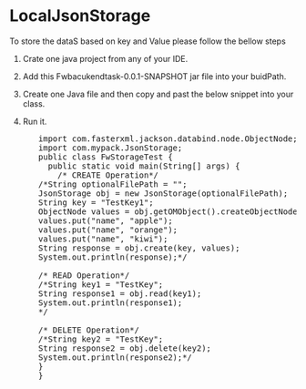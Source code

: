 # LocalJsonStorage

 To store the dataS based on key and Value please follow the bellow steps 

 1) Crate one java project from any of your IDE. 

 2) Add this Fwbacukendtask-0.0.1-SNAPSHOT jar file into your buidPath. 
 
 3) Create one Java file and then copy and past the below snippet into your class.
 
 4) Run it.
 <pre>
      import com.fasterxml.jackson.databind.node.ObjectNode;
      import com.mypack.JsonStorage;
      public class FwStorageTest {
        public static void main(String[] args) {
          /* CREATE Operation*/
      /*String optionalFilePath = "";
      JsonStorage obj = new JsonStorage(optionalFilePath);
      String key = "TestKey1";
      ObjectNode values = obj.getOMObject().createObjectNode();
      values.put("name", "apple");
      values.put("name", "orange");
      values.put("name", "kiwi");
      String response = obj.create(key, values);
      System.out.println(response);*/

      /* READ Operation*/
      /*String key1 = "TestKey";
      String response1 = obj.read(key1);
      System.out.println(response1);
      */		

      /* DELETE Operation*/
      /*String key2 = "TestKey";
      String response2 = obj.delete(key2);
      System.out.println(response2);*/
      }
      }
      </pre>
